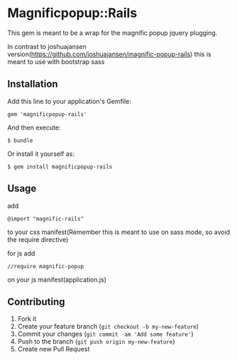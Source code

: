 # Magnificpopup::Rails

This gem is meant to be a wrap for the magnific popup jquery plugging. 

In contrast to joshuajansen version(https://github.com/joshuajansen/magnific-popup-rails) this is meant to use with bootstrap sass


## Installation

Add this line to your application's Gemfile:

    gem 'magnificpopup-rails'

And then execute:

    $ bundle

Or install it yourself as:

    $ gem install magnificpopup-rails

## Usage

add

	@import "magnific-rails"

to your css manifest(Remember this is meant to use on sass mode, so avoid the require directive)

for js add

	//require magnific-popup

on your js manifest(application.js)
## Contributing

1. Fork it
2. Create your feature branch (`git checkout -b my-new-feature`)
3. Commit your changes (`git commit -am 'Add some feature'`)
4. Push to the branch (`git push origin my-new-feature`)
5. Create new Pull Request
